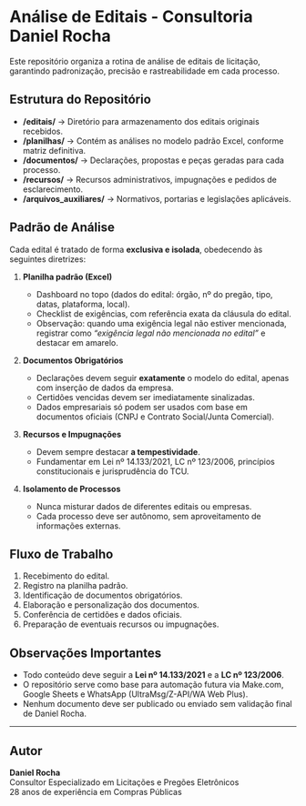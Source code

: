 # Análise de Editais - Consultoria Daniel Rocha

Este repositório organiza a rotina de análise de editais de licitação, garantindo padronização, precisão e rastreabilidade em cada processo.

## Estrutura do Repositório

- **/editais/** → Diretório para armazenamento dos editais originais recebidos.
- **/planilhas/** → Contém as análises no modelo padrão Excel, conforme matriz definitiva.
- **/documentos/** → Declarações, propostas e peças geradas para cada processo.
- **/recursos/** → Recursos administrativos, impugnações e pedidos de esclarecimento.
- **/arquivos_auxiliares/** → Normativos, portarias e legislações aplicáveis.

## Padrão de Análise

Cada edital é tratado de forma **exclusiva e isolada**, obedecendo às seguintes diretrizes:

1. **Planilha padrão (Excel)**
   - Dashboard no topo (dados do edital: órgão, nº do pregão, tipo, datas, plataforma, local).
   - Checklist de exigências, com referência exata da cláusula do edital.
   - Observação: quando uma exigência legal não estiver mencionada, registrar como *“exigência legal não mencionada no edital”* e destacar em amarelo.

2. **Documentos Obrigatórios**
   - Declarações devem seguir **exatamente** o modelo do edital, apenas com inserção de dados da empresa.
   - Certidões vencidas devem ser imediatamente sinalizadas.
   - Dados empresariais só podem ser usados com base em documentos oficiais (CNPJ e Contrato Social/Junta Comercial).

3. **Recursos e Impugnações**
   - Devem sempre destacar **a tempestividade**.
   - Fundamentar em Lei nº 14.133/2021, LC nº 123/2006, princípios constitucionais e jurisprudência do TCU.

4. **Isolamento de Processos**
   - Nunca misturar dados de diferentes editais ou empresas.
   - Cada processo deve ser autônomo, sem aproveitamento de informações externas.

## Fluxo de Trabalho

1. Recebimento do edital.
2. Registro na planilha padrão.
3. Identificação de documentos obrigatórios.
4. Elaboração e personalização dos documentos.
5. Conferência de certidões e dados oficiais.
6. Preparação de eventuais recursos ou impugnações.

## Observações Importantes

- Todo conteúdo deve seguir a **Lei nº 14.133/2021** e a **LC nº 123/2006**.
- O repositório serve como base para automação futura via Make.com, Google Sheets e WhatsApp (UltraMsg/Z-API/WA Web Plus).
- Nenhum documento deve ser publicado ou enviado sem validação final de Daniel Rocha.

---

## Autor
**Daniel Rocha**  
Consultor Especializado em Licitações e Pregões Eletrônicos  
28 anos de experiência em Compras Públicas
